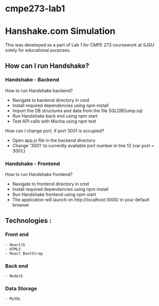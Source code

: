 # cmpe273-lab1

# Hanshake.com Simulation
This was developed as a part of Lab 1 for CMPE 273 coursework at SJSU solely for educational purposes.

## How can I run Handshake?
### Handshake - Backend

How to run Handshake backend?
  - Navigate to backend directory in cmd
  - Install required dependencies using npm install
  - Import the DB structures and data from the file SQLDBDump.sql
  - Run Handshake back end using npm start
  - Test API calls with Mocha using npm test

How can I change port, if port 3001 is occupied?
  - Open app.js file in the backend directory
  - Change '3001' to currently available port number in line 13 (var port = 3001;)
  
  ### Handshake - Frontend

How to run Handshake frontend?
  - Navigate to frontend directory in cmd
  - Install required dependencies using npm install
  - Run Handshake frontend using npm start
  - The application will launch on http://localhost:3000/ in your default browser

  
## Technologies : 

  ### Front end 
    - ReactJS
    - HTML5
    - React BootStrap

  ### Back end 
    - NodeJS

  ### Data Storage
    - MySQL

